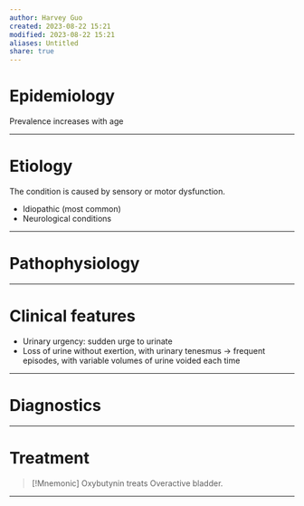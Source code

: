 ```yaml
---
author: Harvey Guo
created: 2023-08-22 15:21
modified: 2023-08-22 15:21
aliases: Untitled
share: true
---
```

# Epidemiology
Prevalence increases with age

---
# Etiology
The condition is caused by sensory or motor dysfunction.
- Idiopathic (most common)
- Neurological conditions

---
# Pathophysiology


---
# Clinical features
- Urinary urgency: sudden urge to urinate 
- Loss of urine without exertion, with urinary tenesmus  → frequent episodes, with variable volumes of urine voided each time 

---
# Diagnostics


---
# Treatment
>[!Mnemonic] 
>Oxybutynin treats Overactive bladder.

---
